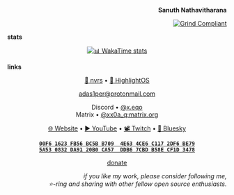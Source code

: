 <div align="right">

<b>Sanuth Nathavitharana</b>

[![Grind Compliant](https://img.shields.io/badge/Grind-Compliant-blue)](https://github.com/The-Grindhouse/guidelines)

</div>

<b>stats</b>

<div align="center">

[![📊 WakaTime stats](https://github-readme-stats.vercel.app/api/wakatime?username=adamperkowski&layout=compact&theme=transparent&langs_count=12)](https://wakatime.com/@adamperkowski)

</div>

<b>links</b>

<div align="center">

<a href='https://github.com/adamperkowski/nvrs'>🚦 nvrs</a> • <a href='https://os.adamperkowski.dev'>🌄 HighlightOS</a>

[adas1per@protonmail.com](mailto:adas1per@protonmail.com)

Discord • <a href="https://discord.com/users/1101820235566305290" target="_blank">@x.eqo</a><br>
Matrix • <a href="https://matrix.to/#/@xx0a_q:matrix.org" target="_blank">@xx0a_q:matrix.org</a>

[🌐 Website](https://adamperkowski.dev) • [▶️ YouTube](https://youtube.com/channel/UC6dT__PRcG08t284qp6jRiQ) • [📽️ Twitch](https://twitch.tv/adamperkowski) • [🦋 Bluesky](https://bsky.app/profile/adamperkowski.dev)

<b>

[`00F6 1623 FB56 BC5B B709  4E63 4CE6 C117 2DF6 BE79`](ecc_pub_key)<br>
[`5A53 0832 DA91 20B0 CA57  DDB6 7CBD B58E CF1D 3478`](rsa_pub_key)

</b>

[donate](https://adamperkowski.dev/donate)

</div>

<div align="right">

<i>if you like my work, please consider following me,<br>⭐-ring and sharing with other fellow open source enthusiasts.</i>

</div>
